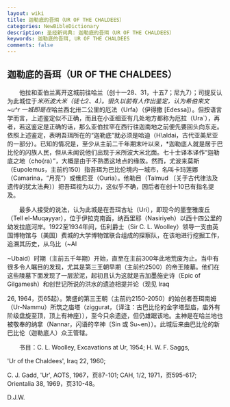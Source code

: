 ```yaml
---
layout: wiki
title: 迦勒底的吾珥（UR OF THE CHALDEES）
categories: NewBibleDictionary
description: 圣经新词典: 迦勒底的吾珥（UR OF THE CHALDEES）
keywords: 迦勒底的吾珥, UR OF THE CHALDEES
comments: false
---
```


## 迦勒底的吾珥（UR OF THE CHALDEES）

　　他拉和亚伯兰离开这城前往哈兰（创十一28、31，十五7；尼九7）；司提反认为此城位于*米所波大米（徒七2、4）。很久以前有人作出鉴定，认为希伯来文 ~u^r 一城即是在*哈兰西北卅二公里的厄法（Urfa）（伊得撒 [Edessa]）。但按语言学而言，上述鉴定似不正确，而且在小亚细亚有几处地方都称为厄拉（Ura`），再者，若这鉴定是正确的话，那么亚伯拉罕在西行往迦南地之前便先要回头向东走。依照上述鉴定，表明吾珥所在的“迦勒底”就必须是哈迪（H\aldai，古代亚美尼亚的一部分）。已知的情况是，至少从主前二千年期末叶以来，*迦勒底人就是居于巴比伦的闪族人民，但从未闻说他们出现于米所波大米北面。七十士译本译作“迦勒底之地（cho{ra）”，大概是由于不熟悉这地点的缘故。然而，尤波来莫斯（Eupolemus，主前约150）指吾珥为巴比伦境内一城市，名叫卡玛莲娜（Camarina，“月亮”）或俄尼亚（Ouria）。他勒目（Talmud 〔关于古代律法及遗传的犹太法典〕）把吾珥视为以力，这似乎不确，因后者在创十10已有指名提及。

　　最多人接受的说法，认为此城是在吾珥古址（Uri），即现今的墨奎雅废丘（Tell el-Muqayyar），位于伊拉克南面，纳西里耶（Nasiriyeh）以西十四公里的幼发拉底河岸。1922至1934年间，伍利爵士（Sir C. L. Woolley）领导一支由英国博物馆与〔美国〕费城的大学博物馆联合组成的探察队，在该地进行挖掘工作，追溯其历史，从乌比（~Al

~Ubaid）时期（主前五千年期）开始，直至在主前300年此地荒废为止。当中有很多令人瞩目的发现，尤其是第三王朝早期（主前约2500）的帝王陵墓。他们在这些陵墓下面发现了一层淤泥，起初且认为这就是吉加墨施史诗（Epic of Gilgamesh）和创世记所说的洪水的遗迹相提并论（现见 Iraq

26, 1964，页65起）。繁盛的第三王朝（主前约2150-2050）的始创者吾珥南姆（Ur-Nammu）所筑之庙塔（ziggurat，〔译注：古巴比伦的金字塔型庙，庙外有阶级盘旋至顶，顶上有神座〕），至今只余遗迹，但仍雄踞该地。主神是在哈兰地也被敬奉的纳拿（Nannar，闪语的辛神〔Sin 或 Su~en〕）。此城后来由巴比伦的新巴比伦（迦勒底人）众王管辖。

　　书目：C. L. Woolley, Excavations at Ur, 1954; H. W. F. Saggs,

'Ur of the Chaldees', Iraq 22, 1960;

C. J. Gadd, 'Ur', AOTS, 1967，页87-101; CAH, 1/2, 1971，页595-617; Orientalia 38, 1969，页310-48。

D.J.W.








